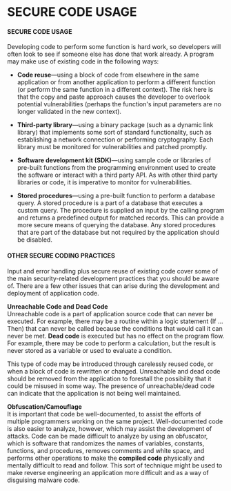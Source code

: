# SECURE CODE USAGE

#### SECURE CODE USAGE

Developing code to perform some function is hard work, so developers will often look to see if someone else has done that work already. A program may make use of existing code in the following ways:

  
-   **Code reuse**—using a block of code from elsewhere in the same application or from another application to perform a different function (or perform the same function in a different context). The risk here is that the copy and paste approach causes the developer to overlook potential vulnerabilities (perhaps the function's input parameters are no longer validated in the new context).
  
-   **Third-party library**—using a binary package (such as a dynamic link library) that implements some sort of standard functionality, such as establishing a network connection or performing cryptography. Each library must be monitored for vulnerabilities and patched promptly.
  
-   **Software development kit (SDK)**—using sample code or libraries of pre-built functions from the programming environment used to create the software or interact with a third party API. As with other third party libraries or code, it is imperative to monitor for vulnerabilities.
  
-   **Stored procedures**—using a pre-built function to perform a database query. A stored procedure is a part of a database that executes a custom query. The procedure is supplied an input by the calling program and returns a predefined output for matched records. This can provide a more secure means of querying the database. Any stored procedures that are part of the database but not required by the application should be disabled.
  

#### OTHER SECURE CODING PRACTICES

Input and error handling plus secure reuse of existing code cover some of the main security-related development practices that you should be aware of. There are a few other issues that can arise during the development and deployment of application code.

**Unreachable Code and Dead Code**  
Unreachable code is a part of application source code that can never be executed. For example, there may be a routine within a logic statement (If ... Then) that can never be called because the conditions that would call it can never be met. **Dead code** is executed but has no effect on the program flow. For example, there may be code to perform a calculation, but the result is never stored as a variable or used to evaluate a condition.

This type of code may be introduced through carelessly reused code, or when a block of code is rewritten or changed. Unreachable and dead code should be removed from the application to forestall the possibility that it could be misused in some way. The presence of unreachable/dead code can indicate that the application is not being well maintained.

**Obfuscation/Camouflage**  
It is important that code be well-documented, to assist the efforts of multiple programmers working on the same project. Well-documented code is also easier to analyze, however, which may assist the development of attacks. Code can be made difficult to analyze by using an obfuscator, which is software that randomizes the names of variables, constants, functions, and procedures, removes comments and white space, and performs other operations to make the **compiled code** physically and mentally difficult to read and follow. This sort of technique might be used to make reverse engineering an application more difficult and as a way of disguising malware code.